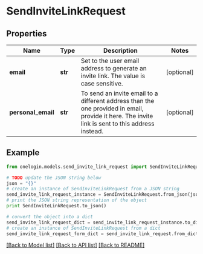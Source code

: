 # SendInviteLinkRequest


## Properties
Name | Type | Description | Notes
------------ | ------------- | ------------- | -------------
**email** | **str** | Set to the user email address to generate an invite link. The value is case sensitive. | [optional] 
**personal_email** | **str** | To send an invite email to a different address than the one provided in email, provide it here. The invite link is sent to this address instead. | [optional] 

## Example

```python
from onelogin.models.send_invite_link_request import SendInviteLinkRequest

# TODO update the JSON string below
json = "{}"
# create an instance of SendInviteLinkRequest from a JSON string
send_invite_link_request_instance = SendInviteLinkRequest.from_json(json)
# print the JSON string representation of the object
print SendInviteLinkRequest.to_json()

# convert the object into a dict
send_invite_link_request_dict = send_invite_link_request_instance.to_dict()
# create an instance of SendInviteLinkRequest from a dict
send_invite_link_request_form_dict = send_invite_link_request.from_dict(send_invite_link_request_dict)
```
[[Back to Model list]](../README.md#documentation-for-models) [[Back to API list]](../README.md#documentation-for-api-endpoints) [[Back to README]](../README.md)


